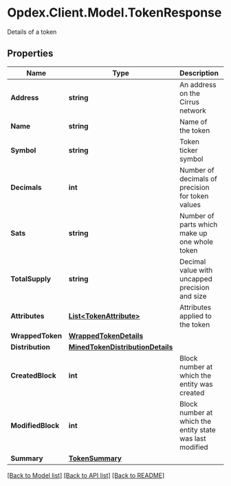 # Opdex.Client.Model.TokenResponse
Details of a token

## Properties

Name | Type | Description | Notes
------------ | ------------- | ------------- | -------------
**Address** | **string** | An address on the Cirrus network | [optional] 
**Name** | **string** | Name of the token | [optional] 
**Symbol** | **string** | Token ticker symbol | [optional] 
**Decimals** | **int** | Number of decimals of precision for token values | [optional] 
**Sats** | **string** | Number of parts which make up one whole token | [optional] 
**TotalSupply** | **string** | Decimal value with uncapped precision and size | [optional] 
**Attributes** | [**List&lt;TokenAttribute&gt;**](TokenAttribute.md) | Attributes applied to the token | [optional] 
**WrappedToken** | [**WrappedTokenDetails**](WrappedTokenDetails.md) |  | [optional] 
**Distribution** | [**MinedTokenDistributionDetails**](MinedTokenDistributionDetails.md) |  | [optional] 
**CreatedBlock** | **int** | Block number at which the entity was created | [optional] 
**ModifiedBlock** | **int** | Block number at which the entity state was last modified | [optional] 
**Summary** | [**TokenSummary**](TokenSummary.md) |  | [optional] 

[[Back to Model list]](../README.md#documentation-for-models) [[Back to API list]](../README.md#documentation-for-api-endpoints) [[Back to README]](../README.md)

